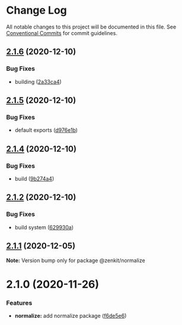 # Change Log

All notable changes to this project will be documented in this file.
See [Conventional Commits](https://conventionalcommits.org) for commit guidelines.

## [2.1.6](https://github.com/yarus-app/zenkit/compare/@zenkit/normalize@2.1.5...@zenkit/normalize@2.1.6) (2020-12-10)

### Bug Fixes

-   building ([2a33ca4](https://github.com/yarus-app/zenkit/commit/2a33ca4dab6fa6615122ed33283c7d87117508fa))

## [2.1.5](https://github.com/yarus-app/zenkit/compare/@zenkit/normalize@2.1.4...@zenkit/normalize@2.1.5) (2020-12-10)

### Bug Fixes

-   default exports ([d976e1b](https://github.com/yarus-app/zenkit/commit/d976e1b46a84e5f8d23254c3879f35337ebcc656))

## [2.1.4](https://github.com/yarus-app/zenkit/compare/@zenkit/normalize@2.1.2...@zenkit/normalize@2.1.4) (2020-12-10)

### Bug Fixes

-   build ([9b274a4](https://github.com/yarus-app/zenkit/commit/9b274a4411cb2479f6ac6d5bbf644a85f59a6915))

## [2.1.2](https://github.com/yarus-app/zenkit/compare/@zenkit/normalize@2.1.1...@zenkit/normalize@2.1.2) (2020-12-10)

### Bug Fixes

-   build system ([629930a](https://github.com/yarus-app/zenkit/commit/629930a08d77a120371526914173c7614b52c4ca))

## [2.1.1](https://github.com/yarus-app/zenkit/compare/@zenkit/normalize@2.1.0...@zenkit/normalize@2.1.1) (2020-12-05)

**Note:** Version bump only for package @zenkit/normalize

# 2.1.0 (2020-11-26)

### Features

-   **normalize:** add normalize package ([f6de5e6](https://github.com/yarus-app/zenkit/commit/f6de5e6348a48b2f932c979d43e5d57d0b29b05e))

